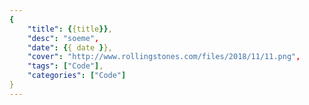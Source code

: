 ```yaml
---
{
    "title": {{title}},
    "desc": "soeme",
    "date": {{ date }},
    "cover": "http://www.rollingstones.com/files/2018/11/11.png",
    "tags": ["Code"],
    "categories": ["Code"]
} 
---
```

